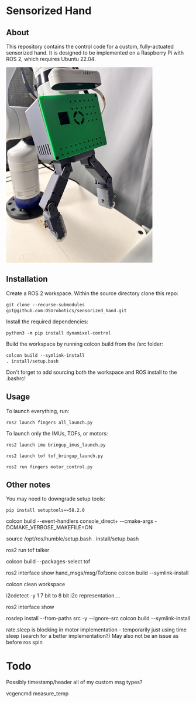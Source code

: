 # Sensorized Hand

## About 
This repository contains the control code for a custom, fully-actuated sensorized hand. It is designed to be implemented on a Raspberry Pi with ROS 2, which requires Ubuntu 22.04. 

![Overview](resources/hand.jpg "The custom fully actuated hand.")

## Installation
Create a ROS 2 workspace. Within the source directory clone this repo:
```console
git clone --recurse-submodules git@github.com:OSUrobotics/sensorized_hand.git
```
Install the required dependencies:
```console
python3 -m pip install dynamixel-control
```
Build the workspace by running colcon build from the /src folder:
```console
colcon build --symlink-install
. install/setup.bash
```
Don't forget to add sourcing both the workspace and ROS install to the .bashrc!

## Usage
To launch everything, run:
```console
ros2 launch fingers all_launch.py
```
To launch only the IMUs, TOFs, or motors:
```console
ros2 launch imu bringup_imus_launch.py 
```
```console
ros2 launch tof tof_bringup_launch.py 
```
```console
ros2 run fingers motor_control.py 
```

## Other notes
You may need to downgrade setup tools:
```console
pip install setuptools==58.2.0
```

colcon build --event-handlers console_direct+ --cmake-args -DCMAKE_VERBOSE_MAKEFILE=ON

source /opt/ros/humble/setup.bash
. install/setup.bash


ros2 run tof talker 

colcon build --packages-select tof

ros2 interface show hand_msgs/msg/Tofzone
colcon build --symlink-install

colcon clean workspace

i2cdetect -y 1
7 bit to 8 bit i2c representation....

ros2 interface show 

rosdep install --from-paths src -y --ignore-src
colcon build --symlink-install

rate.sleep is blocking in motor implementation - temporarily just using time sleep (search for a better implementation?) May also not be an issue as before ros spin

# Todo
Possibly timestamp/header all of my custom msg types?


<!-- vcgencmd get_throttled -->
vcgencmd measure_temp